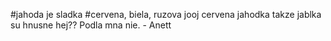 #jahoda je sladka
#cervena, biela, ruzova
jooj cervena jahodka
takze jablka su hnusne hej??
Podla mna nie. - Anett
